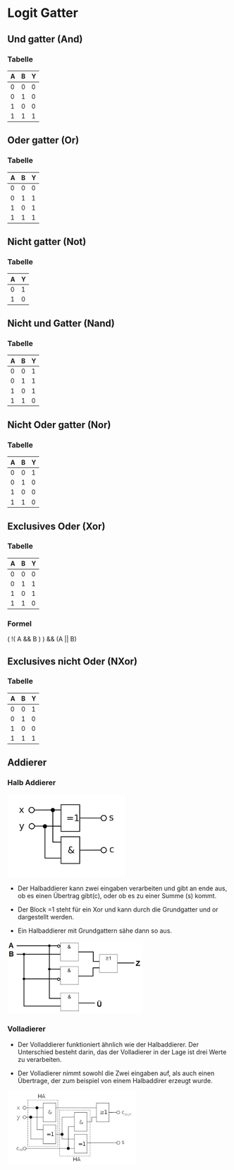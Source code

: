 # Logit Gatter

## Und gatter (And)

### Tabelle

|A|B|Y|
|-|-|-|
|0|0|0|
|0|1|0|
|1|0|0|
|1|1|1|

## Oder gatter (Or)

### Tabelle

|A|B|Y|
|-|-|-|
|0|0|0|
|0|1|1|
|1|0|1|
|1|1|1|

## Nicht gatter (Not)

### Tabelle

|A|Y|
|-|-|
|0|1|
|1|0|

## Nicht und Gatter (Nand)

### Tabelle

|A|B|Y|
|-|-|-|
|0|0|1|
|0|1|1|
|1|0|1|
|1|1|0|

## Nicht Oder gatter (Nor)

### Tabelle

|A|B|Y|
|-|-|-|
|0|0|1|
|0|1|0|
|1|0|0|
|1|1|0|

## Exclusives Oder (Xor)

### Tabelle

|A|B|Y|
|-|-|-|
|0|0|0|
|0|1|1|
|1|0|1|
|1|1|0|

### Formel

( !( A && B ) ) && (A || B)


## Exclusives nicht Oder (NXor)

### Tabelle

|A|B|Y|
|-|-|-|
|0|0|1|
|0|1|0|
|1|0|0|
|1|1|1|

## Addierer

### Halb Addierer

![Empty](Bilder/Halbaddierer.png)

+ Der Halbaddierer kann zwei eingaben verarbeiten und gibt an ende aus, ob es einen Übertrag gibt(c), oder ob es zu einer Summe (s) kommt.

+ Der Block =1 steht für ein Xor und kann durch die Grundgatter und or dargestellt werden.

+ Ein Halbaddierer mit Grundgattern sähe dann so aus.

![Empty](Bilder/Halbaddierer_without_xor.png)


### Volladierer

+ Der Volladdierer funktioniert ähnlich wie der Halbaddierer. Der Unterschied besteht darin, das der Volladierer in der Lage ist drei Werte zu verarbeiten.

+ Der Volladierer nimmt sowohl die Zwei eingaben auf, als auch einen Übertrage, der zum beispiel von einem Halbaddirer erzeugt wurde.

![Empty](Bilder/Volladierer.png)